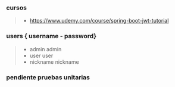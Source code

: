 
### cursos
>- https://www.udemy.com/course/spring-boot-jwt-tutorial

### users { username - password}
>- admin admin
>- user user
>- nickname nickname

### pendiente pruebas unitarias